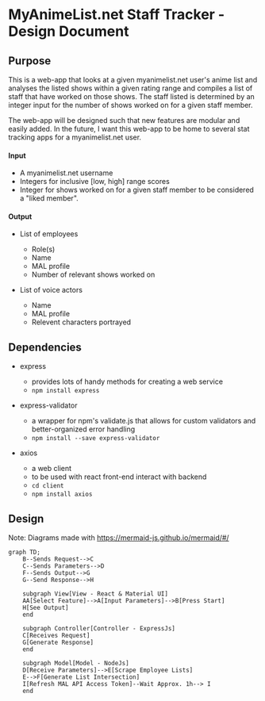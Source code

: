 # MyAnimeList.net Staff Tracker - Design Document

## Purpose
This is a web-app that looks at a given myanimelist.net user's anime list 
and analyses the listed shows within a given rating range and compiles a list of staff
that have worked on those shows. The staff listed is determined by an integer input
for the number of shows worked on for a given staff member.

The web-app will be designed such that new features are modular and easily added. 
In the future, I want this web-app to be home to several stat tracking apps for a myanimelist.net user.

#### Input
* A myanimelist.net username
* Integers for inclusive [low, high] range scores
* Integer for shows worked on for a given staff member to be considered a "liked member".
  
#### Output
* List of employees
  * Role(s)
  * Name
  * MAL profile
  * Number of relevant shows worked on

* List of voice actors
  * Name
  * MAL profile
  * Relevent characters portrayed

## Dependencies 
* express
  * provides lots of handy methods for creating a web service
  * `npm install express`

* express-validator 
  * a wrapper for npm's validate.js that allows for custom validators and better-organized error handling
  * `npm install --save express-validator`

* axios
  * a web client
  * to be used with react front-end interact with backend
  * `cd client`
  * `npm install axios`

## Design
Note: Diagrams made with https://mermaid-js.github.io/mermaid/#/

```mermaid
graph TD;
    B--Sends Request-->C
    C--Sends Parameters-->D
    F--Sends Output-->G
    G--Send Response-->H

    subgraph View[View - React & Material UI]
    AA[Select Feature]-->A[Input Parameters]-->B[Press Start]
    H[See Output]
    end

    subgraph Controller[Controller - ExpressJs]
    C[Receives Request]
    G[Generate Response]
    end

    subgraph Model[Model - NodeJs]
    D[Receive Parameters]-->E[Scrape Employee Lists]
    E-->F[Generate List Intersection]
    I[Refresh MAL API Access Token]--Wait Approx. 1h--> I
    end

```
